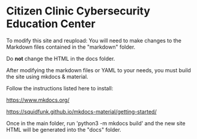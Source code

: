 # Citizen Clinic Cybersecurity Education Center

To modify this site and reupload: You will need to make changes to the Markdown files contained in the "markdown" folder. 

Do **not** change the HTML in the docs folder.

After modifying the markdown files or YAML to your needs, you must build the site using mkdocs & material.

Follow the instructions listed here to install:

https://www.mkdocs.org/

https://squidfunk.github.io/mkdocs-material/getting-started/

Once in the main folder, run 'python3 -m mkdocs build' and the new site HTML will be generated into the "docs" folder.
